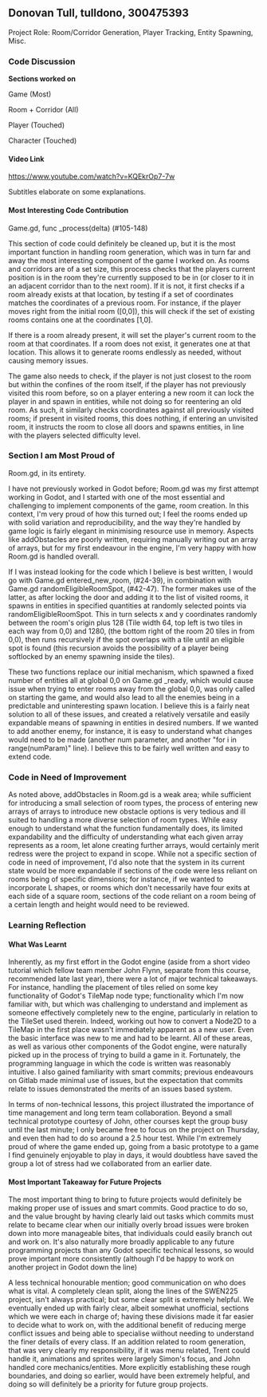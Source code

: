 ## Donovan Tull, tulldono, 300475393

Project Role: Room/Corridor Generation, Player Tracking, Entity Spawning, Misc.

### Code Discussion

**Sections worked on**

Game (Most)

Room + Corridor (All)

Player (Touched)

Character (Touched)

#### Video Link
https://www.youtube.com/watch?v=KQEkrOp7-7w

Subtitles elaborate on some explanations.

#### Most Interesting Code Contribution

Game.gd, func _process(delta) (#105-148)

This section of code could definitely be cleaned up, but it is the most important function in handling room generation, which was in turn far and away the most interesting component of the game I worked on. As rooms and corridors are of a set size, this process checks that the players current position is in the room they're currently supposed to be in (or closer to it in an adjacent corridor than to the next room). If it is not, it first checks if a room already exists at that location, by testing if a set of coordinates matches the coordinates of a previous room. For instance, if the player moves right from the initial room ([0,0]), this will check if the set of existing rooms contains one at the coordinates [1,0]. 

If there is a room already present, it will set the player's current room to the room at that coordinates. If a room does not exist, it generates one at that location. This allows it to generate rooms endlessly as needed, without causing memory issues.

The game also needs to check, if the player is not just closest to the room but within the confines of the room itself, if the player has not previously visited this room before, so on a player entering a new room it can lock the player in and spawn in entities, while not doing so for reentering an old room. As such, it similarly checks coordinates against all previously visited rooms; if present in visited rooms, this does nothing, if entering an unvisited room, it instructs the room to close all doors and spawns entities, in line with the players selected difficulty level.

### Section I am Most Proud of

Room.gd, in its entirety.

I have not previously worked in Godot before; Room.gd was my first attempt working in Godot, and I started with one of the most essential and challenging to implement components of the game, room creation. In this context, I'm very proud of how this turned out; I feel the rooms ended up with solid variation and reproducibility, and the way they're handled by game logic is fairly elegant in minimising resource use in memory. Aspects like addObstacles are poorly written, requiring manually writing out an array of arrays, but for my first endeavour in the engine, I'm very happy with how Room.gd is handled overall.

If I was instead looking for the code which I believe is best written, I would go with Game.gd entered_new_room, (#24-39), in combination with Game.gd randomEligibleRoomSpot, (#42-47). The former makes use of the latter, as after locking the door and adding it to the list of visited rooms, it spawns in entities in specified quantities at randomly selected points via randomEligibleRoomSpot. This in turn selects x and y coordinates randomly between the room's origin plus 128 (Tile width 64, top left is two tiles in each way from 0,0) and 1280, (the bottom right of the room 20 tiles in from 0,0), then runs recursively if the spot overlaps with a tile until an eligible spot is found (this recursion avoids the possibility of a player being softlocked by an enemy spawning inside the tiles). 

These two functions replace our initial mechanism, which spawned a fixed number of entities all at global 0,0 on Game.gd _ready, which would cause issue when trying to enter rooms away from the global 0,0, was only called on starting the game, and would also lead to all the enemies being in a predictable and uninteresting spawn location. I believe this is a fairly neat solution to all of these issues, and created a relatively versatile and easily expandable means of spawning in entities in desired numbers. If we wanted to add another enemy, for instance, it is easy to understand what changes would need to be made (another num parameter, and another "for i in range(numParam)" line). I believe this to be fairly well written and easy to extend code.

### Code in Need of Improvement

As noted above, addObstacles in Room.gd is a weak area; while sufficient for introducing a small selection of room types, the process of entering new arrays of arrays to introduce new obstacle options is very tedious and ill suited to handling a more diverse selection of room types. While easy enough to understand what the function fundamentally does, its limited expandability and the difficulty of understanding what each given array represents as a room, let alone creating further arrays, would certainly merit redress were the project to expand in scope. While not a specific section of code in need of improvement, I'd also note that the system in its current state would be more expandable if sections of the code were less reliant on rooms being of specific dimensions; for instance, if we wanted to incorporate L shapes, or rooms which don't necessarily have four exits at each side of a square room, sections of the code reliant on a room being of a certain length and height would need to be reviewed.

### Learning Reflection

#### What Was Learnt

Inherently, as my first effort in the Godot engine (aside from a short video tutorial which fellow team member John Flynn, separate from this course, recommended late last year), there were a lot of major technical takeaways. For instance, handling the placement of tiles relied on some key functionality of Godot's TileMap node type; functionality which I'm now familiar with, but which was challenging to understand and implement as someone effectively completely new to the engine, particularly in relation to the TileSet used therein. Indeed, working out how to convert a Node2D to a TileMap in the first place wasn't immediately apparent as a new user. Even the basic interface was new to me and had to be learnt. All of these areas, as well as various other components of the Godot engine, were naturally picked up in the process of trying to build a game in it. Fortunately, the programming language in which the code is written was reasonably intuitive. I also gained familiarity with smart commits; previous endeavours on Gitlab made minimal use of issues, but the expectation that commits relate to issues demonstrated the merits of an issues based system.

In terms of non-technical lessons, this project illustrated the importance of time management and long term team collaboration. Beyond a small technical prototype courtesy of John, other courses kept the group busy until the last minute; I only became free to focus on the project on Thursday, and even then had to do so around a 2.5 hour test. While I'm extremely proud of where the game ended up, going from a basic prototype to a game I find genuinely enjoyable to play in days, it would doubtless have saved the group a lot of stress had we collaborated from an earlier date.

#### Most Important Takeaway for Future Projects

The most important thing to bring to future projects would definitely be making proper use of issues and smart commits. Good practice to do so, and the value brought by having clearly laid out tasks which commits must relate to became clear when our initially overly broad issues were broken down into more manageable bites, that individuals could easily branch out and work on. It's also naturally more broadly applicable to any future programming projects than any Godot specific technical lessons, so would prove important more consistently (although I'd be happy to work on another project in Godot down the line)

A less technical honourable mention; good communication on who does what is vital. A completely clean split, along the lines of the SWEN225 project, isn't always practical; but some clear split is extremely helpful. We eventually ended up with fairly clear, albeit somewhat unofficial, sections which we were each in charge of; having these divisions made it far easier to decide what to work on, with the additional benefit of reducing merge conflict issues and being able to specialise wiithout needing to understand the finer details of every class. If an addition related to room generation, that was very clearly my responsibility, if it was menu related, Trent could handle it, animations and sprites were largely Simon's focus, and John handled core mechanics/entities. More explicitly establishing these rough boundaries, and doing so earlier, would have been extremely helpful, and doing so will definitely be a priority for future group projects.
